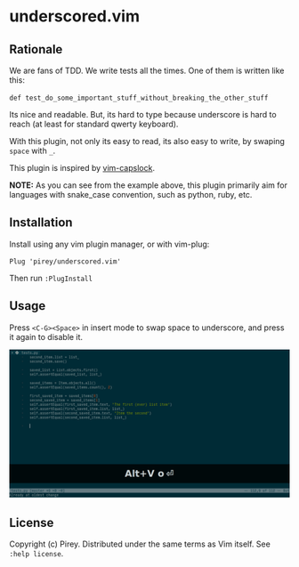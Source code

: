 # underscored.vim


## Rationale

We are fans of TDD. We write tests all the times. One of them is written like this:

`def test_do_some_important_stuff_without_breaking_the_other_stuff`

Its nice and readable. But, its hard to type because underscore is hard to reach (at least for standard qwerty keyboard).

With this plugin, not only its easy to read, its also easy to write, by swaping `space` with `_`. 

This plugin is inspired by [vim-capslock](https://github.com/tpope/vim-capslock).

**NOTE:** As you can see from the example above, this plugin primarily aim for languages with snake_case convention, such as python, ruby, etc.

## Installation

Install using any vim plugin manager, or with vim-plug:

    Plug 'pirey/underscored.vim'

Then run `:PlugInstall`

## Usage

Press `<C-G><Space>` in insert mode to swap space to underscore, and press it again to disable it.

![](demo.gif)

## License

Copyright (c) Pirey.  Distributed under the same terms as Vim itself.
See `:help license`.
